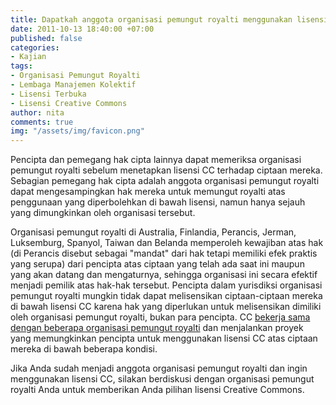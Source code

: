 ```yaml
---
title: Dapatkah anggota organisasi pemungut royalti menggunakan lisensi Creative Commons?
date: 2011-10-13 18:40:00 +07:00
published: false
categories:
- Kajian
tags:
- Organisasi Pemungut Royalti
- Lembaga Manajemen Kolektif
- Lisensi Terbuka
- Lisensi Creative Commons
author: nita
comments: true
img: "/assets/img/favicon.png"
---
```


Pencipta dan pemegang hak cipta lainnya dapat memeriksa organisasi pemungut royalti sebelum menetapkan lisensi CC terhadap ciptaan mereka. Sebagian pemegang hak cipta adalah anggota organisasi pemungut royalti dapat mengesampingkan hak mereka untuk memungut royalti atas penggunaan yang diperbolehkan di bawah lisensi, namun hanya sejauh yang dimungkinkan oleh organisasi tersebut.

Organisasi pemungut royalti di Australia, Finlandia, Perancis, Jerman, Luksemburg, Spanyol, Taiwan dan Belanda memperoleh kewajiban atas hak (di Perancis disebut sebagai "mandat" dari hak tetapi memiliki efek praktis yang serupa) dari pencipta atas ciptaan yang telah ada saat ini maupun yang akan datang dan mengaturnya, sehingga organisasi ini secara efektif menjadi pemilik atas hak-hak tersebut. Pencipta dalam yurisdiksi organisasi pemungut royalti mungkin tidak dapat melisensikan ciptaan-ciptaan mereka di bawah lisensi CC karena hak yang diperlukan untuk melisensikan dimiliki oleh organisasi pemungut royalti, bukan para pencipta. CC [bekerja sama dengan beberapa organisasi pemungut royalti](http://wiki.creativecommons.org/Collecting_Society_Projects) dan menjalankan proyek yang memungkinkan pencipta untuk menggunakan lisensi CC atas ciptaan mereka di bawah beberapa kondisi.

Jika Anda sudah menjadi anggota organisasi pemungut royalti dan ingin menggunakan lisensi CC, silakan berdiskusi dengan organisasi pemungut royalti Anda untuk memberikan Anda pilihan lisensi Creative Commons.
